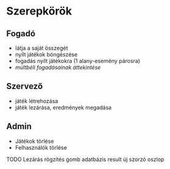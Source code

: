 # **Szerepkörök**

## Fogadó
- látja a saját összegét
- nyílt játékok böngészése
- fogadás nyílt játékokra (1 alany-esemény párosra)
- *múltbéli fogadásainak áttekintése*

## Szervező
- játék létrehozása
- játék lezárása, eredmények megadása

## Admin
- Játékok törlése
- Felhasználók törlése





TODO Lezárás rögzítés gomb
     adatbázis result új szorzó oszlop
